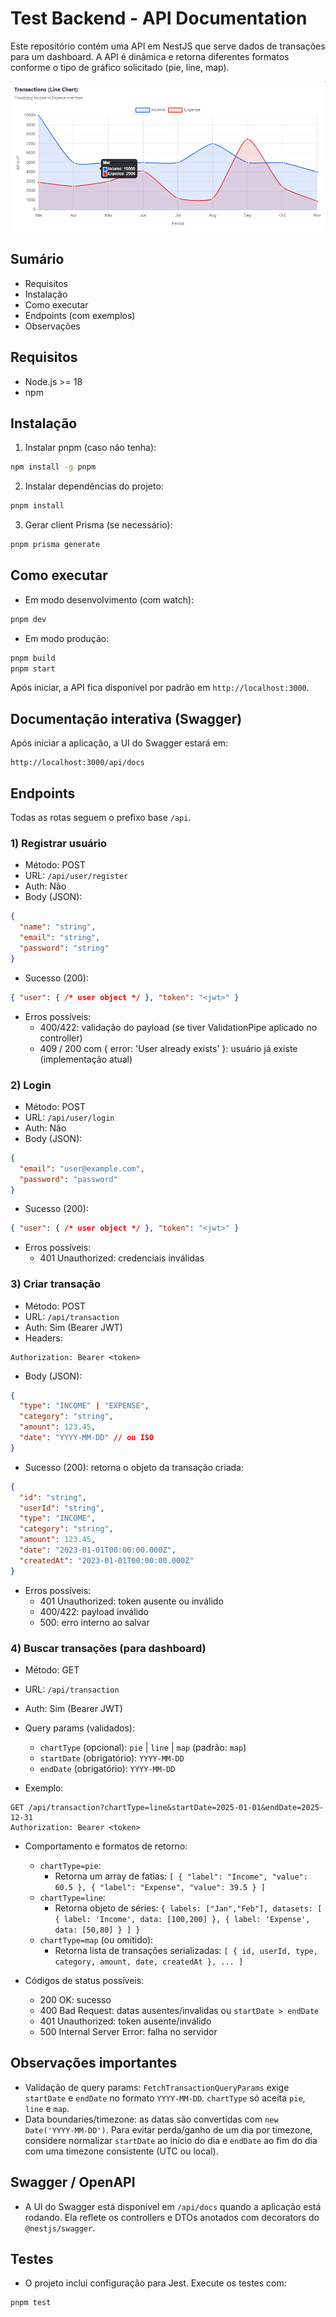 # Test Backend - API Documentation

Este repositório contém uma API em NestJS que serve dados de transações para um dashboard. A API é dinâmica e retorna diferentes formatos conforme o tipo de gráfico solicitado (pie, line, map).

![Example line chart of transactions](https://raw.githubusercontent.com/isacrodriguesdev/test-backend/master/example.png)


## Sumário
- Requisitos
- Instalação
- Como executar
- Endpoints (com exemplos)
- Observações

## Requisitos
- Node.js >= 18
- npm

## Instalação

1. Instalar pnpm (caso não tenha):

```bash
npm install -g pnpm
```

2. Instalar dependências do projeto:

```bash
pnpm install
```

3. Gerar client Prisma (se necessário):

```bash
pnpm prisma generate
```

## Como executar

- Em modo desenvolvimento (com watch):

```bash
pnpm dev
```

- Em modo produção:

```bash
pnpm build
pnpm start
```

Após iniciar, a API fica disponível por padrão em `http://localhost:3000`.

## Documentação interativa (Swagger)

Após iniciar a aplicação, a UI do Swagger estará em:

```
http://localhost:3000/api/docs
```

## Endpoints

Todas as rotas seguem o prefixo base `/api`.

### 1) Registrar usuário
- Método: POST
- URL: `/api/user/register`
- Auth: Não
- Body (JSON):

```json
{
  "name": "string",
  "email": "string",
  "password": "string"
}
```

- Sucesso (200):

```json
{ "user": { /* user object */ }, "token": "<jwt>" }
```

- Erros possíveis:
  - 400/422: validação do payload (se tiver ValidationPipe aplicado no controller)
  - 409 / 200 com { error: 'User already exists' }: usuário já existe (implementação atual)


### 2) Login
- Método: POST
- URL: `/api/user/login`
- Auth: Não
- Body (JSON):

```json
{
  "email": "user@example.com",
  "password": "password"
}
```

- Sucesso (200):

```json
{ "user": { /* user object */ }, "token": "<jwt>" }
```

- Erros possíveis:
  - 401 Unauthorized: credenciais inválidas


### 3) Criar transação
- Método: POST
- URL: `/api/transaction`
- Auth: Sim (Bearer JWT)
- Headers:

```
Authorization: Bearer <token>
```

- Body (JSON):

```json
{
  "type": "INCOME" | "EXPENSE",
  "category": "string",
  "amount": 123.45,
  "date": "YYYY-MM-DD" // ou ISO
}
```

- Sucesso (200): retorna o objeto da transação criada:

```json
{
  "id": "string",
  "userId": "string",
  "type": "INCOME",
  "category": "string",
  "amount": 123.45,
  "date": "2023-01-01T00:00:00.000Z",
  "createdAt": "2023-01-01T00:00:00.000Z"
}
```

- Erros possíveis:
  - 401 Unauthorized: token ausente ou inválido
  - 400/422: payload inválido
  - 500: erro interno ao salvar


### 4) Buscar transações (para dashboard)
- Método: GET
- URL: `/api/transaction`
- Auth: Sim (Bearer JWT)
- Query params (validados):
  - `chartType` (opcional): `pie` | `line` | `map` (padrão: `map`)
  - `startDate` (obrigatório): `YYYY-MM-DD`
  - `endDate` (obrigatório): `YYYY-MM-DD`

- Exemplo:

```
GET /api/transaction?chartType=line&startDate=2025-01-01&endDate=2025-12-31
Authorization: Bearer <token>
```

- Comportamento e formatos de retorno:
  - `chartType=pie`:
    - Retorna um array de fatias: `[ { "label": "Income", "value": 60.5 }, { "label": "Expense", "value": 39.5 } ]`
  - `chartType=line`:
    - Retorna objeto de séries: `{ labels: ["Jan","Feb"], datasets: [ { label: 'Income', data: [100,200] }, { label: 'Expense', data: [50,80] } ] }`
  - `chartType=map` (ou omitido):
    - Retorna lista de transações serializadas: `[ { id, userId, type, category, amount, date, createdAt }, ... ]`

- Códigos de status possíveis:
  - 200 OK: sucesso
  - 400 Bad Request: datas ausentes/invalidas ou `startDate > endDate`
  - 401 Unauthorized: token ausente/inválido
  - 500 Internal Server Error: falha no servidor


## Observações importantes

- Validação de query params: `FetchTransactionQueryParams` exige `startDate` e `endDate` no formato `YYYY-MM-DD`. `chartType` só aceita `pie`, `line` e `map`.
- Data boundaries/timezone: as datas são convertidas com `new Date('YYYY-MM-DD')`. Para evitar perda/ganho de um dia por timezone, considere normalizar `startDate` ao início do dia e `endDate` ao fim do dia com uma timezone consistente (UTC ou local).

## Swagger / OpenAPI

- A UI do Swagger está disponível em `/api/docs` quando a aplicação está rodando. Ela reflete os controllers e DTOs anotados com decorators do `@nestjs/swagger`.

## Testes

- O projeto inclui configuração para Jest. Execute os testes com:

```bash
pnpm test
```
